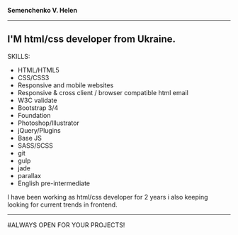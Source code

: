 **Semenchenko V. Helen**

___

## I'M  **html/css** developer from Ukraine. <br>

SKILLS: <br>

* HTML/HTML5
* CSS/CSS3 
* Responsive and mobile websites 
* Responsive & cross client / browser compatible html email 
* W3C validate
* Bootstrap 3/4 
* Foundation 
* Photoshop/Illustrator 
* jQuery/Plugins 
* Base JS 
* SASS/SCSS 
* git
* gulp
* jade
* parallax
* English pre-intermediate

I have been working as html/css developer for 2 years i also keeping looking for current trends in frontend. <br>

___
#ALWAYS OPEN FOR YOUR PROJECTS! <br>
